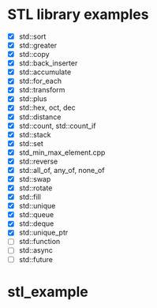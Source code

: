 # STL library examples

- [x] std::sort
- [x] std::greater
- [x] std::copy
- [x] std::back_inserter
- [x] std::accumulate
- [x] std::for_each
- [x] std::transform
- [x] std::plus
- [x] std::hex, oct, dec
- [x] std::distance
- [x] std::count, std::count_if
- [x] std::stack
- [x] std::set
- [x] std_min_max_element.cpp
- [x] std::reverse
- [x] std::all_of, any_of, none_of
- [x] std::swap
- [x] std::rotate
- [x] std::fill
- [x] std::unique
- [x] std::queue
- [x] std::deque
- [x] std::unique_ptr
- [ ] std::function
- [ ] std::async
- [ ] std::future

# stl_example
